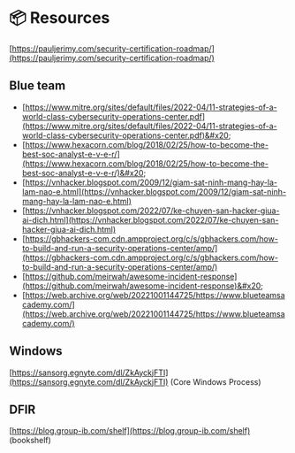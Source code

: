 # 📦 Resources

[https://pauljerimy.com/security-certification-roadmap/](https://pauljerimy.com/security-certification-roadmap/)

## Blue team

* [https://www.mitre.org/sites/default/files/2022-04/11-strategies-of-a-world-class-cybersecurity-operations-center.pdf](https://www.mitre.org/sites/default/files/2022-04/11-strategies-of-a-world-class-cybersecurity-operations-center.pdf)&#x20;
* [https://www.hexacorn.com/blog/2018/02/25/how-to-become-the-best-soc-analyst-e-v-e-r/](https://www.hexacorn.com/blog/2018/02/25/how-to-become-the-best-soc-analyst-e-v-e-r/)&#x20;
* [https://vnhacker.blogspot.com/2009/12/giam-sat-ninh-mang-hay-la-lam-nao-e.html](https://vnhacker.blogspot.com/2009/12/giam-sat-ninh-mang-hay-la-lam-nao-e.html)
* [https://vnhacker.blogspot.com/2022/07/ke-chuyen-san-hacker-giua-ai-dich.html](https://vnhacker.blogspot.com/2022/07/ke-chuyen-san-hacker-giua-ai-dich.html)
* [https://gbhackers-com.cdn.ampproject.org/c/s/gbhackers.com/how-to-build-and-run-a-security-operations-center/amp/](https://gbhackers-com.cdn.ampproject.org/c/s/gbhackers.com/how-to-build-and-run-a-security-operations-center/amp/)
* [https://github.com/meirwah/awesome-incident-response](https://github.com/meirwah/awesome-incident-response)&#x20;
* [https://web.archive.org/web/20221001144725/https://www.blueteamsacademy.com/](https://web.archive.org/web/20221001144725/https://www.blueteamsacademy.com/)

## Windows

[https://sansorg.egnyte.com/dl/ZkAyckjFTI](https://sansorg.egnyte.com/dl/ZkAyckjFTI) (Core Windows Process)

## DFIR

[https://blog.group-ib.com/shelf](https://blog.group-ib.com/shelf) (bookshelf)
